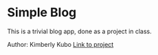 # Simple Blog

This is a trivial blog app, done as a project in class.

Author: Kimberly Kubo
[Link to project](https://blog-3c901.web.app/)